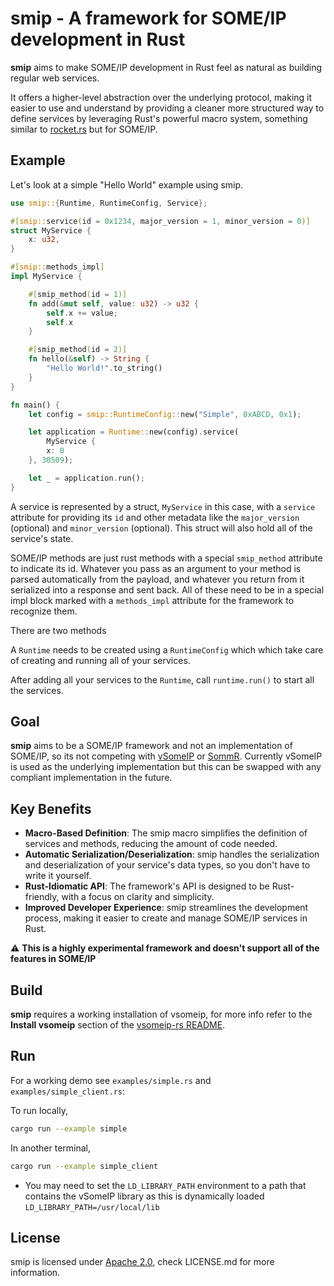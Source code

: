 # smip - A framework for SOME/IP development in Rust
**smip** aims to make SOME/IP development in Rust feel as natural as building regular web services.

It offers a higher-level abstraction over the underlying protocol, making it easier to use and understand by providing a cleaner more structured way to define services by leveraging Rust's powerful macro system, something similar to [rocket.rs](https://rocket.rs/) but for SOME/IP.

## Example
Let's look at a simple "Hello World" example using smip. 

```rust
use smip::{Runtime, RuntimeConfig, Service};

#[smip::service(id = 0x1234, major_version = 1, minor_version = 0)]
struct MyService {
    x: u32,
}

#[smip::methods_impl]
impl MyService {

    #[smip_method(id = 1)]
    fn add(&mut self, value: u32) -> u32 {
        self.x += value;
        self.x
    }

    #[smip_method(id = 2)]
    fn hello(&self) -> String {
        "Hello World!".to_string()
    }
}

fn main() {
    let config = smip::RuntimeConfig::new("Simple", 0xABCD, 0x1);

    let application = Runtime::new(config).service(
        MyService {
        x: 0
    }, 30509);

    let _ = application.run();
}
```

A service is represented by a struct, `MyService` in this case, with a `service` attribute for providing its `id` and other metadata like the `major_version` (optional) and `minor_version` (optional). This struct will also hold all of the service's state. 

SOME/IP methods are just rust methods with a special `smip_method` attribute to indicate its id. Whatever you pass as an argument to your method is parsed automatically from the payload, and whatever you return from it serialized into a response and sent back.
All of these need to be in a special impl block marked with a `methods_impl` attribute for the framework to recognize them. 

There are two methods

A `Runtime` needs to be created using a `RuntimeConfig` which which take care of creating and running all of your services.

After adding all your services to the `Runtime`, call `runtime.run()` to start all the services.

## Goal

**smip** aims to be a SOME/IP framework and not an implementation of SOME/IP, so its not competing with [vSomeIP](https://github.com/COVESA/vsomeip) or [SommR](https://projects.eclipse.org/projects/automotive.sommr). Currently vSomeIP is used as the underlying implementation but this can be swapped with any compliant implementation in the future. 


## Key Benefits
* **Macro-Based Definition**: The smip macro simplifies the definition of services and methods, reducing the amount of code needed.
* **Automatic Serialization/Deserialization**: smip handles the serialization and deserialization of your service's data types, so you don't have to write it yourself.
* **Rust-Idiomatic API**: The framework's API is designed to be Rust-friendly, with a focus on clarity and simplicity.
* **Improved Developer Experience**: smip streamlines the development process, making it easier to create and manage SOME/IP services in Rust.


⚠️ **This is a highly experimental framework and doesn't support all of the features in SOME/IP**

## Build

**smip** requires a working installation of vsomeip, for more info refer to the **Install vsomeip** section of the [vsomeip-rs README](crates/vsomeip-rs/README.md).

## Run
For a working demo see `examples/simple.rs` and `examples/simple_client.rs`:

To run locally,
```bash
cargo run --example simple
```
In another terminal,
```bash
cargo run --example simple_client
```

- You may need to set the `LD_LIBRARY_PATH` environment to a path that contains the vSomeIP library as this is dynamically loaded `LD_LIBRARY_PATH=/usr/local/lib`


## License

smip is licensed under [Apache 2.0](https://www.apache.org/licenses/LICENSE-2.0), check LICENSE.md for more information.